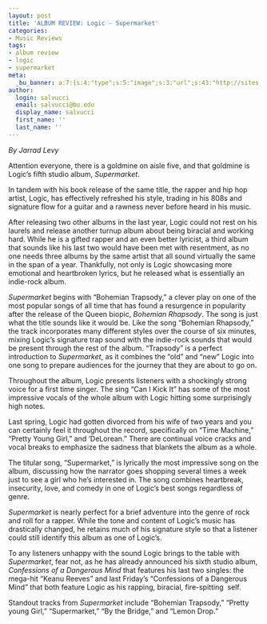 ```yaml
---
layout: post
title: 'ALBUM REVIEW: Logic - Supermarket'
categories:
- Music Reviews
tags:
- album review
- logic
- supermarket
meta:
  _bu_banner: a:7:{s:4:"type";s:5:"image";s:3:"url";s:43:"http://sites.bu.edu/wtbu/files/2019/03/XBLS_1127_HERO-hero.jpg";s:3:"alt";s:0:"";s:7:"post_id";s:4:"4131";s:4:"html";s:0:"";s:8:"position";s:12:"contentWidth";s:7:"caption";s:0:"";}
author:
  login: salvucci
  email: salvucci@bu.edu
  display_name: salvucci
  first_name: ''
  last_name: ''
---
```

_By Jarrad Levy_

Attention everyone, there is a goldmine on aisle five, and that goldmine is Logic’s fifth studio album, _Supermarket_.

In tandem with his book release of the same title, the rapper and hip hop artist, Logic, has effectively refreshed his style, trading in his 808s and signature flow for a guitar and a rawness never before heard in his music.

After releasing two other albums in the last year, Logic could not rest on his laurels and release another turnup album about being biracial and working hard. While he is a gifted rapper and an even better lyricist, a third album that sounds like his last two would have been met with resentment, as no one needs three albums by the same artist that all sound virtually the same in the span of a year. Thankfully, not only is Logic showcasing more emotional and heartbroken lyrics, but he released what is essentially an indie-rock album.

_Supermarket_ begins with “Bohemian Trapsody,” a clever play on one of the most popular songs of all time that has found a resurgence in popularity after the release of the Queen biopic, _Bohemian Rhapsody_. The song is just what the title sounds like it would be. Like the song “Bohemian Rhapsody,” the track incorporates many different styles over the course of six minutes, mixing Logic’s signature trap sound with the indie-rock sounds that would be present through the rest of the album. “Trapsody” is a perfect introduction to _Supermarket_, as it combines the “old” and “new” Logic into one song to prepare audiences for the journey that they are about to go on.

Throughout the album, Logic presents listeners with a shockingly strong voice for a first time singer. The sing “Can I Kick It” has some of the most impressive vocals of the whole album with Logic hitting some surprisingly high notes.

Last spring, Logic had gotten divorced from his wife of two years and you can certainly feel it throughout the record, specifically on “Time Machine,” “Pretty Young Girl,” and ‘DeLorean.” There are continual voice cracks and vocal breaks to emphasize the sadness that blankets the album as a whole.

The titular song, “Supermarket,” is lyrically the most impressive song on the album, discussing how the narrator goes shopping several times a week just to see a girl who he’s interested in. The song combines heartbreak, insecurity, love, and comedy in one of Logic’s best songs regardless of genre.

_Supermarket_ is nearly perfect for a brief adventure into the genre of rock and roll for a rapper. While the tone and content of Logic’s music has drastically changed, he retains much of his signature style so that a listener could still identify this album as one of Logic’s.

To any listeners unhappy with the sound Logic brings to the table with _Supermarket_, fear not, as he has already announced his sixth studio album, _Confessions of a Dangerous Mind_ that features his last two singles: the mega-hit “Keanu Reeves” and last Friday’s “Confessions of a Dangerous Mind” that both feature Logic as his rapping, biracial, fire-spitting  self.

Standout tracks from _Supermarket_ include “Bohemian Trapsody,” “Pretty young Girl,” “Supermarket,” “By the Bridge,” and “Lemon Drop.”